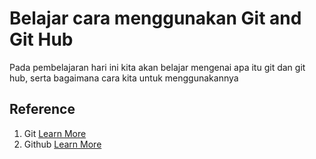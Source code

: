 # Belajar cara menggunakan Git and Git Hub
Pada pembelajaran hari ini kita akan belajar mengenai apa itu git dan git hub, serta bagaimana cara kita untuk menggunakannya

## Reference
1. Git
   [Learn More](https://git-scm.com/)
2. Github
   [Learn More](https://github.com/)